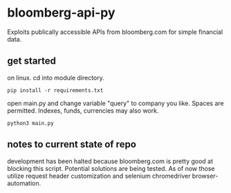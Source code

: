 # bloomberg-api-py
Exploits publically accessible APIs from bloomberg.com for simple financial data.

## get started
on linux. cd into module directory.

```
pip install -r requirements.txt
```

open main.py and change variable "query" to company you like. Spaces are permitted. Indexes, funds, currencies may also work.

```
python3 main.py
```

## notes to current state of repo
development has been halted because bloomberg.com is pretty good at blocking this script. Potential solutions are being tested. As of now those utilize request header customization and selenium chromedriver browser-automation.
